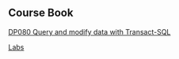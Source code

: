 ## Course Book
[DP080 Query and modify data with Transact-SQL](https://learn.microsoft.com/en-us/training/courses/dp-080t00)

[Labs](https://microsoftlearning.github.io/dp-080-Transact-SQL/)

